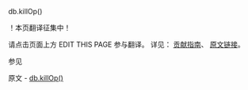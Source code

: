 db.killOp()

 ！本页翻译征集中！

请点击页面上方 EDIT THIS PAGE 参与翻译。
详见：
[贡献指南]( https://github.com/JinMuInfo/MongoDB-Manual-zh/blob/master/CONTRIBUTING.md )、
[原文链接](  https://docs.mongodb.com/manual/reference/method/db.killOp/  )。

 参见

原文 - [db.killOp()]( https://docs.mongodb.com/manual/reference/method/db.killOp/ )

